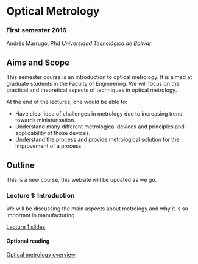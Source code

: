 # Optical Metrology

### First semester 2016

Andrés Marrugo, Phd
*Universidad Tecnológica de Bolívar*

##  Aims and Scope

This semester course is an introduction to optical metrology. It is aimed at graduate students in the Faculty of Engineering. We will focus on the practical and theoretical aspects of techniques in optical metrology.

At the end of the lectures, one would be able to:

- Have clear idea of challenges in metrology due to increasing trend towards miniaturisation.
- Understand many different metrological devices and principles and applicability of those devices.
- Understand the process and provide metrological solution for the improvement of a process.

## Outline

This is a new course, this website will be updated as we go.

### Lecture 1: Introduction

We will be discussing the main aspects about metrology and why it is so important in manufacturing. 

[Lecture 1 slides](/lectures/lecture_01.pdf)

#### Optional reading

[Optical metrology overview](https://www.dropbox.com/s/xsdnz5gmu0j8rx5/01-optical-metrology-overview.pdf?dl=0)